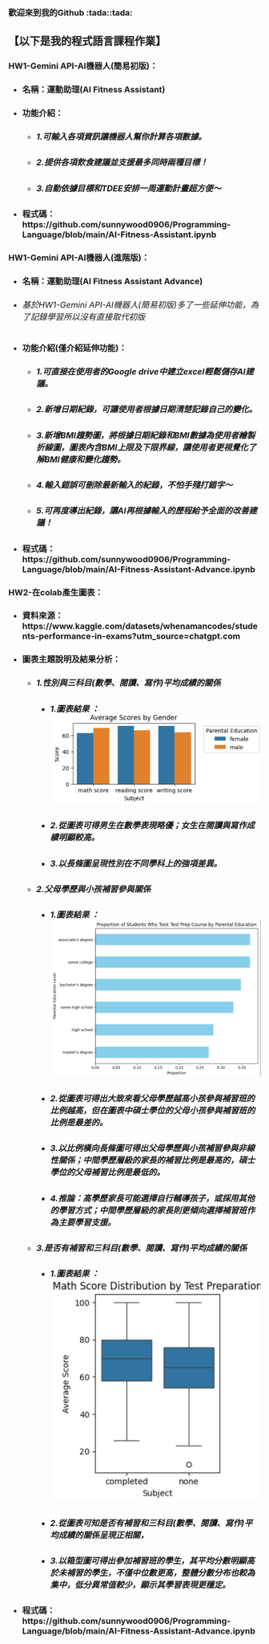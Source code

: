 <h3>歡迎來到我的Github :tada::tada:
<P><h2>【以下是我的程式語言課程作業】</P>
<p><h3></p>HW1-Gemini API-AI機器人(簡易初版)：</p>
<ul style='list-style-type'>
     <li><h4>名稱：運動助理(AI Fitness Assistant)</h4></li>
     <li><h4>功能介紹：
       <ul style='list-style-type'>
       <li><h5>1.可輸入各項資訊讓機器人幫你計算各項數據。</h5></li>
       <li><h5>2.提供各項飲食建議並支援最多同時兩種目標！</h5></li>
       <li><h5>3.自動依據目標和TDEE安排一周運動計畫超方便～</h5></li>
       </ul>    
     </h4></li>
     <li><h4>程式碼：https://github.com/sunnywood0906/Programming-Language/blob/main/AI-Fitness-Assistant.ipynb</h4></li>
</ul>
<p><h3></p>HW1-Gemini API-AI機器人(進階版)：</p>
<ul style='list-style-type'>
     <li><h4>名稱：運動助理(AI Fitness Assistant Advance)</h4></li>
     <li><h6>基於HW1-Gemini API-AI機器人(簡易初版)多了一些延伸功能，為了記錄學習所以沒有直接取代初版</h4></li>
     <li><h4>功能介紹(僅介紹延伸功能)：
       <ul style='list-style-type'>
       <li><h5>1.可直接在使用者的Google drive中建立excel輕鬆儲存Al建議。</h5></li>
       <li><h5>2.新增日期紀錄，可讓使用者根據日期清楚記錄自己的變化。</h5></li>
       <li><h5>3.新增BMI趨勢圖，將根據日期紀錄和BMI數據為使用者繪製折線圖，圖表內含BMI上限及下限界線，讓使用者更視覺化了解BMI健康和變化趨勢。</h5></li>
       <li><h5>4.輸入錯誤可刪除最新輸入的紀錄，不怕手殘打錯字～</h5></li>
       <li><h5>5.可再度導出紀錄，讓AI再根據輸入的歷程給予全面的改善建議！</h5></li>
       </ul>    
     </h4></li>
     <li><h4>程式碼：https://github.com/sunnywood0906/Programming-Language/blob/main/AI-Fitness-Assistant-Advance.ipynb</h4></li>
</ul>
<p><h3></p>HW2-在colab產生圖表：</p>
<ul style='list-style-type'>
     <li><h4>資料來源：https://www.kaggle.com/datasets/whenamancodes/students-performance-in-exams?utm_source=chatgpt.com</h4></li>
     <li><h4>圖表主題說明及結果分析：
       <ul style='list-style-type'>
       <li><h5>1.性別與三科目(數學、閱讀、寫作)平均成績的關係</h5></li>
            <ul style='list-style-type'>
                 <li><h5>1.圖表結果 ：<img src="https://github.com/sunnywood0906/Programming-Language/blob/main/%E8%9E%A2%E5%B9%95%E6%93%B7%E5%8F%96%E7%95%AB%E9%9D%A2%202025-04-17%20145530.png" alt="chart-1" width="500"></h5></li>
                 <li><h5>2.從圖表可得男生在數學表現略優；女生在閱讀與寫作成績明顯較高。</h5></li>
                 <li><h5>3.以長條圖呈現性別在不同學科上的強項差異。</h5></li>
            </ul>
       <li><h5>2.父母學歷與小孩補習參與關係</h5></li>
             <ul style='list-style-type'>
                 <li><h5>1.圖表結果 ：<img src="https://github.com/sunnywood0906/Programming-Language/blob/main/%E8%9E%A2%E5%B9%95%E6%93%B7%E5%8F%96%E7%95%AB%E9%9D%A2%202025-04-17%20145215.png" alt="chart-2" width="500"></h5></li>
                 <li><h5>2.從圖表可得出大致來看父母學歷越高小孩參與補習班的比例越高，但在圖表中碩士學位的父母小孩參與補習班的比例是最差的。</h5></li>
                 <li><h5>3.以比例橫向長條圖可得出父母學歷與小孩補習參與非線性關係；中間學歷層級的家長的補習比例是最高的，碩士學位的父母補習比例是最低的。</h5></li>
                 <li><h5>4.推論：高學歷家長可能選擇自行輔導孩子，或採用其他的學習方式；中間學歷層級的家長則更傾向選擇補習班作為主要學習支援。</h5></li>
            </ul>
        <li><h5>3.是否有補習和三科目(數學、閱讀、寫作)平均成績的關係</h5></li>
             <ul style='list-style-type'>
                 <li><h5>1.圖表結果 ：<img src="https://github.com/sunnywood0906/Programming-Language/blob/main/%E8%9E%A2%E5%B9%95%E6%93%B7%E5%8F%96%E7%95%AB%E9%9D%A2%202025-04-17%20145647.png" alt="chart-3" width="500"></h5></li>
                 <li><h5>2.從圖表可知是否有補習和三科目(數學、閱讀、寫作)平均成績的關係呈現正相關，</h5></li>
                 <li><h5>3.以箱型圖可得出參加補習班的學生，其平均分數明顯高於未補習的學生，不僅中位數更高，整體分數分布也較為集中，低分異常值較少，顯示其學習表現更穩定。</h5></li>
            </ul>
       </ul>    
     </h4></li>
     <li><h4>程式碼：https://github.com/sunnywood0906/Programming-Language/blob/main/AI-Fitness-Assistant-Advance.ipynb</h4></li>
</ul>
